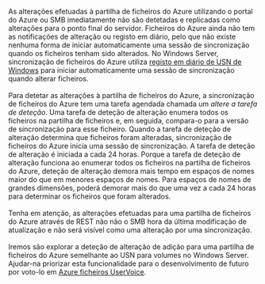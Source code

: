 As alterações efetuadas à partilha de ficheiros do Azure utilizando o portal do Azure ou SMB imediatamente não são detetadas e replicadas como alterações para o ponto final do servidor. Ficheiros do Azure ainda não tem as notificações de alteração ou registo em diário, pelo que não existe nenhuma forma de iniciar automaticamente uma sessão de sincronização quando os ficheiros tenham sido alterados. No Windows Server, sincronização de ficheiros do Azure utiliza [registo em diário de USN de Windows](https://msdn.microsoft.com/library/windows/desktop/aa363798.aspx) para iniciar automaticamente uma sessão de sincronização quando alterar ficheiros.<br /><br /> Para detetar as alterações à partilha de ficheiros do Azure, a sincronização de ficheiros do Azure tem uma tarefa agendada chamada um *altere a tarefa de deteção*. Uma tarefa de deteção de alteração enumera todos os ficheiros na partilha de ficheiros e, em seguida, compara-o para a versão de sincronização para esse ficheiro. Quando a tarefa de deteção de alteração determina que ficheiros foram alteradas, sincronização de ficheiros do Azure inicia uma sessão de sincronização. A tarefa de deteção de alteração é iniciada a cada 24 horas. Porque a tarefa de deteção de alteração funciona ao enumerar todos os ficheiros na partilha de ficheiros do Azure, deteção de alteração demora mais tempo em espaços de nomes maior do que em menores espaços de nomes. Para espaços de nomes de grandes dimensões, poderá demorar mais do que uma vez a cada 24 horas para determinar os ficheiros que foram alterados.<br /><br />
Tenha em atenção, as alterações efetuadas para uma partilha de ficheiros do Azure através de REST não não o SMB hora da última modificação de atualização e não será visível como uma alteração por uma sincronização. <br /><br />
Iremos são explorar a deteção de alteração de adição para uma partilha de ficheiros do Azure semelhante ao USN para volumes no Windows Server. Ajudar-na priorizar esta funcionalidade para o desenvolvimento de futuro por voto-lo em [Azure ficheiros UserVoice](https://feedback.azure.com/forums/217298-storage/category/180670-files).
